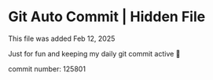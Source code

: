 # Git Auto Commit | Hidden File

This file was added Feb 12, 2025

Just for fun and keeping my daily git commit active 🤪

commit number: 125801
